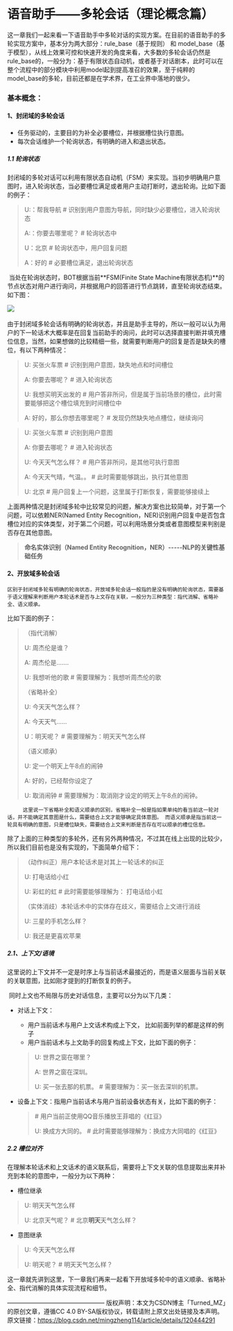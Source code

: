 # 语音助手——多轮会话（理论概念篇）

​    	这一章我们一起来看一下语音助手中多轮对话的实现方案。在目前的语音助手的多轮实现方案中，基本分为两大部分：rule_base（基于规则） 和 model_base（基于模型），从线上效果可控和快速开发的角度来看，大多数的多轮会话仍然是rule_base的，一般分为：基于有限状态自动机，或者基于对话剧本，此时可以在整个流程中的部分模块中利用model起到提高准召的效果，至于纯粹的model_base的多轮，目前还都是在学术界，在工业界中落地的很少。

### 基本概念：

#### 1、封闭域的多轮会话

* 任务驱动的，主要目的为补全必要槽位，并根据槽位执行意图。
* 每次会话维护一个轮询状态，有明确的进入和退出状态。

##### 1.1 轮询状态

​        封闭域的多轮对话可以利用有限状态自动机（FSM）来实现。当初步明确用户意图时，进入轮询状态，当必要槽位满足或者用户主动打断时，退出轮询。比如下面的例子：

> U:：帮我导航                   # 识别到用户意图为导航，同时缺少必要槽位，进入轮询状态
>
> A:：你要去哪里呢？       # 轮询状态中
>
> U：北京                           # 轮询状态中，用户回复问题
>
> A：好的                           # 必要槽位满足，退出轮询状态        

​    	当处在轮询状态时，BOT根据当前**FSM(Finite State Machine有限状态机)**的节点状态对用户进行询问，并根据用户的回答进行节点跳转，直至轮询状态结束。如下图：

![](..\..\images\语音助手DM出发流程.png)

​	    由于封闭域多轮会话有明确的轮询状态，并且是助手主导的，所以一般可以认为用户的下一轮话术大概率是在回复当前助手的询问，此时可以选择直接判断并填充槽位信息，当然，如果想做的比较精细一些，就需要判断用户的回复是否是缺失的槽位，有以下两种情况：

> U: 买张火车票                				# 识别到用户意图，缺失地点和时间槽位
>
> A: 你要去哪呢？            				# 进入轮询状态
>
> U: 我想买明天出发的    				#  用户答非所问，但是属于当前场景的槽位，此时需要能够把这个槽位填充到时间槽位中
>
> A: 好的，那么你想去哪里呢？	 # 发现仍然缺失地点槽位，继续询问

> U: 买张火车票        						# 识别到用户意图
>
> A: 你要去哪呢？       					 # 进入轮询状态
>
> U: 今天天气怎么样？ 				   # 用户答非所问，是其他可执行意图
>
> A: 今天天气晴，气温。。 		    #  此时需要能够跳出，执行其他意图
>
> U: 北京                        					# 用户回复上一个问题，这里属于打断恢复，需要能够接续上

​    	上面两种情况是封闭域多轮中比较常见的问题，解决方案也比较简单，对于第一个问题，可以依赖NER(Named Entity Recognition，NER)识别用户回复中是否包含槽位对应的实体类型，对于第二个问题，可以利用场景分类或者意图模型来判别是否存在其他意图。

> **命名实体识别（Named Entity Recognition，NER）-----NLP的关键性基础任务**

#### 2、开放域多轮会话 

   	区别于封闭域多轮有明确的轮询状态，开放域多轮会话一般指的是没有明确的轮询状态，需要基于语义理解来判断用户本轮话术是否与上文存在关联，一般分为三种类型：指代消解、省略补全、语义顺承。

比如下面的例子：

> （指代消解）
>
> U: 周杰伦是谁？
>
> A: 周杰伦是.......
>
> U: 我想听他的歌       	 # 需要理解为：我想听周杰伦的歌
>
> （省略补全）
>
> U: 今天天气怎么样？
>
> A: 今天天气......
>
> U：明天呢？        		 # 需要理解为：明天天气怎么样
>
> （语义顺承）
>
> U: 定一个明天上午8点的闹钟
>
> A: 好的，已经帮你设定了
>
> U: 取消闹钟       			 # 需要理解为：取消刚才设定的明天上午8点的闹钟。

 		 这里说一下省略补全和语义顺承的区别，省略补全一般是指如果单纯的看当前这一轮对话，并不能确定其意图是什么，需要结合上文才能够确定具体意图。 而语义顺承是指当前这一轮具有明确的意图，只是槽位缺失，需要结合上文来判断是否存在可以顺承的槽位信息。

除了上面的三种类型的多轮外，还有另外两种情况，不过其在线上出现的比较少，所以我们目前也是没有实现的，下面简单介绍下：

> （动作纠正）用户本轮话术是对其上一轮话术的纠正
>
> U: 打电话给小红
>
> U: 彩虹的虹    									# 此时需要能够理解为： 打电话给小虹
>
> （实体消歧）本轮话术中的实体存在歧义，需要结合上文进行消歧
>
> U: 三星的手机怎么样？
>
> U: 我还是更喜欢苹果

##### 2.1、上下文/语境

​        这里说的上下文并不一定是时序上与当前话术最接近的，而是语义层面与当前关联的关联意图，比如刚才提到的打断恢复的例子。

​	    同时上文也不局限与历史对话信息，主要可以分为以下几类：

* 对话上下文：

  * 用户当前话术与用户上文话术构成上下文， 比如前面列举的都是这样的例子
  * 用户当前话术与上文助手的回复构成上下文，比如下面的例子：

  > U: 世界之窗在哪里？
  >
  > A: 世界之窗在深圳。
  >
  > U: 买一张去那的机票。                      # 需要理解为：买一张去深圳的机票。

* 设备上下文：指用户当前话术与用户当前设备状态有关，比如下面的例子：

  > \# 用户当前正使用QQ音乐播放王菲唱的《红豆》
  >
  > U: 换成方大同的。 						    # 此时需要能够理解为：换成方大同唱的《红豆》  

##### 2.2 槽位对齐

​	    在理解本轮话术和上文话术的语义联系后，需要将上下文关联的信息提取出来并补充到本轮的意图中，一般分为以下两种：

- 槽位继承

> U: 明天天气怎么样
>
> U: 北京天气呢？			  # 北京**明天**天气怎么样？

- 意图继承

> U: 今天天气怎么样
>
> U: 明天呢？     				# 明天天气怎么样？

这一章就先讲到这里，下一章我们再来一起看下开放域多轮中的语义顺承、省略补全、指代消解的具体实现流程和细节。

————————————————
版权声明：本文为CSDN博主「Turned_MZ」的原创文章，遵循CC 4.0 BY-SA版权协议，转载请附上原文出处链接及本声明。
原文链接：https://blog.csdn.net/mingzheng114/article/details/120444291